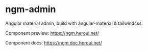 # ngm-admin

Angular material admin, build with angular-material & tailwindcss.

Component preview: https://ngm.heroui.net/

Component docs: https://ngm.doc.heroui.net/

